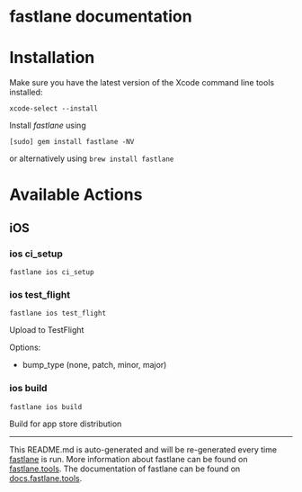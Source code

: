 # fastlane documentation

# Installation

Make sure you have the latest version of the Xcode command line tools installed:

```
xcode-select --install
```

Install _fastlane_ using

```
[sudo] gem install fastlane -NV
```

or alternatively using `brew install fastlane`

# Available Actions

## iOS

### ios ci_setup

```
fastlane ios ci_setup
```

### ios test_flight

```
fastlane ios test_flight
```

Upload to TestFlight

Options:

- bump_type (none, patch, minor, major)

### ios build

```
fastlane ios build
```

Build for app store distribution

---

This README.md is auto-generated and will be re-generated every time [fastlane](https://fastlane.tools) is run.
More information about fastlane can be found on [fastlane.tools](https://fastlane.tools).
The documentation of fastlane can be found on [docs.fastlane.tools](https://docs.fastlane.tools).
